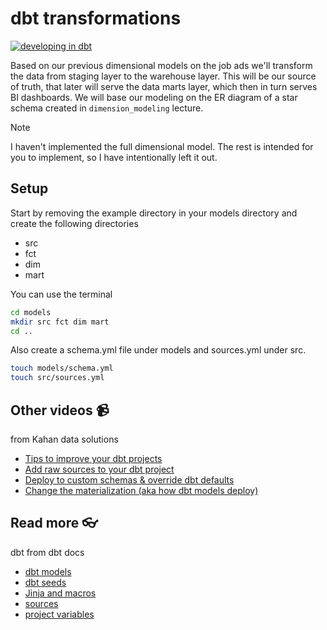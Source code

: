 # dbt transformations

[![developing in dbt](https://)](https://youtu.be/PnSL_CPWKxI)

Based on our previous dimensional models on the job ads we'll transform the data from staging layer to the warehouse layer. This will be our source of truth, that later will serve the data marts layer, which then in turn serves BI dashboards. We will base our modeling on the ER diagram of a star schema created in `dimension_modeling` lecture.

> [!NOTE]
> I haven't implemented the full dimensional model. The rest is intended for you to implement, so  I have intentionally left it out.

## Setup

Start by removing the example directory in your models directory and create the following directories

- src
- fct
- dim
- mart

You can use the terminal

```bash
cd models
mkdir src fct dim mart
cd ..
```

Also create a schema.yml file under models and sources.yml under src.

```bash
touch models/schema.yml
touch src/sources.yml
```


## Other videos :video_camera:

from Kahan data solutions 

- [Tips to improve your dbt projects](https://www.youtube.com/watch?v=qOx8l_QFz9I&list=PLy4OcwImJzBLJzLYxpxaPUmCWp8j1esvT&index=2)
- [Add raw sources to your dbt project](https://www.youtube.com/watch?v=Y03CsVDK69Y&list=PLy4OcwImJzBLJzLYxpxaPUmCWp8j1esvT&index=3)
- [Deploy to custom schemas & override dbt defaults](https://www.youtube.com/watch?v=AvrVQr5FHwk&list=PLy4OcwImJzBLJzLYxpxaPUmCWp8j1esvT&index=5)
- [Change the materialization (aka how dbt models deploy)](https://www.youtube.com/watch?v=zpACZu31154&list=PLy4OcwImJzBLJzLYxpxaPUmCWp8j1esvT&index=7)

## Read more :eyeglasses:

dbt from dbt docs
- [dbt models](https://docs.getdbt.com/docs/build/models)
- [dbt seeds](https://docs.getdbt.com/docs/build/seeds)
- [Jinja and macros](https://docs.getdbt.com/docs/build/jinja-macros)
- [sources](https://docs.getdbt.com/docs/build/sources)
- [project variables](https://docs.getdbt.com/docs/build/project-variables)